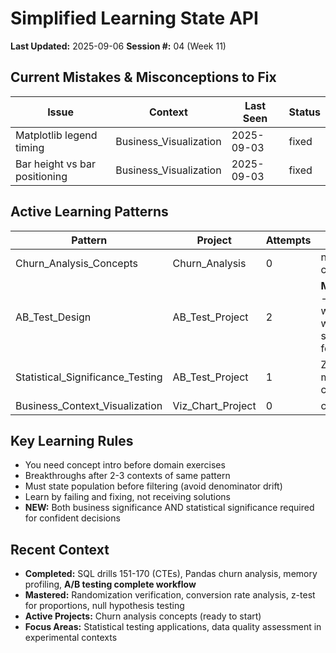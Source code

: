 # Simplified Learning State API
**Last Updated:** 2025-09-06
**Session #:** 04 (Week 11)

## Current Mistakes & Misconceptions to Fix
| Issue | Context | Last Seen | Status |
|-------|---------|-----------|---------|
| Matplotlib legend timing | Business_Visualization | 2025-09-03 | fixed |
| Bar height vs bar positioning | Business_Visualization | 2025-09-03 | fixed |

## Active Learning Patterns
| Pattern | Project | Attempts | Notes |
|---------|---------|----------|-------|
| Churn_Analysis_Concepts | Churn_Analysis | 0 | new concept |
| AB_Test_Design | AB_Test_Project | 2 | **MASTERED** - Full workflow with statistical foundation |
| Statistical_Significance_Testing | AB_Test_Project | 1 | Z-test mechanics conquered |
| Business_Context_Visualization | Viz_Chart_Project | 0 | conquered |

## Key Learning Rules
- You need concept intro before domain exercises
- Breakthroughs after 2-3 contexts of same pattern
- Must state population before filtering (avoid denominator drift)
- Learn by failing and fixing, not receiving solutions
- **NEW:** Both business significance AND statistical significance required for confident decisions

## Recent Context
- **Completed:** SQL drills 151-170 (CTEs), Pandas churn analysis, memory profiling, **A/B testing complete workflow**
- **Mastered:** Randomization verification, conversion rate analysis, z-test for proportions, null hypothesis testing
- **Active Projects:** Churn analysis concepts (ready to start)
- **Focus Areas:** Statistical testing applications, data quality assessment in experimental contexts